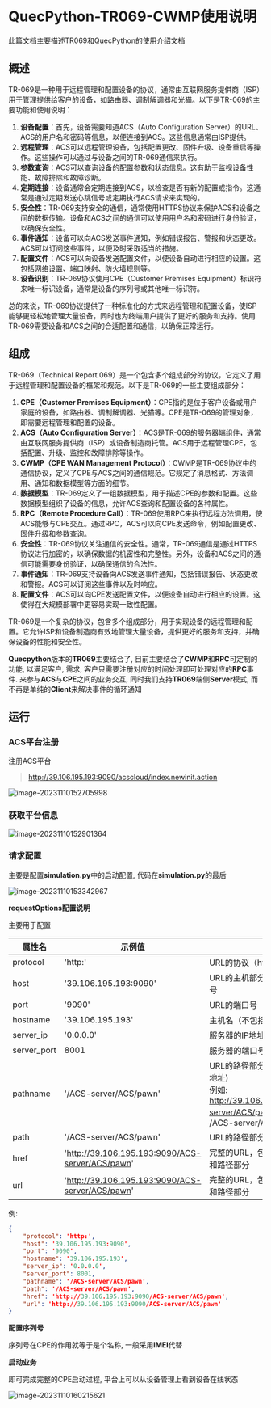 # QuecPython-TR069-CWMP使用说明

此篇文档主要描述TR069和QuecPython的使用介绍文档



## 概述

TR-069是一种用于远程管理和配置设备的协议，通常由互联网服务提供商（ISP）用于管理提供给客户的设备，如路由器、调制解调器和光猫。以下是TR-069的主要功能和使用说明：

1. **设备配置**：首先，设备需要知道ACS（Auto Configuration Server）的URL、ACS的用户名和密码等信息，以便连接到ACS。这些信息通常由ISP提供。
2. **远程管理**：ACS可以远程管理设备，包括配置更改、固件升级、设备重启等操作。这些操作可以通过与设备之间的TR-069通信来执行。
3. **参数查询**：ACS可以查询设备的配置参数和状态信息。这有助于监视设备性能、故障排除和故障诊断。
4. **定期连接**：设备通常会定期连接到ACS，以检查是否有新的配置或指令。这通常是通过定期发送心跳信号或定期执行ACS请求来实现的。
5. **安全性**：TR-069支持安全的通信，通常使用HTTPS协议来保护ACS和设备之间的数据传输。设备和ACS之间的通信可以使用用户名和密码进行身份验证，以确保安全性。
6. **事件通知**：设备可以向ACS发送事件通知，例如错误报告、警报和状态更改。ACS可以订阅这些事件，以便及时采取适当的措施。
7. **配置文件**：ACS可以向设备发送配置文件，以便设备自动进行相应的设置。这包括网络设置、端口映射、防火墙规则等。
8. **设备识别**：TR-069协议使用CPE（Customer Premises Equipment）标识符来唯一标识设备，通常是设备的序列号或其他唯一标识符。

总的来说，TR-069协议提供了一种标准化的方式来远程管理和配置设备，使ISP能够更轻松地管理大量设备，同时也为终端用户提供了更好的服务和支持。使用TR-069需要设备和ACS之间的合适配置和通信，以确保正常运行。



## 组成

TR-069（Technical Report 069）是一个包含多个组成部分的协议，它定义了用于远程管理和配置设备的框架和规范。以下是TR-069的一些主要组成部分：

1. **CPE（Customer Premises Equipment）**：CPE指的是位于客户设备或用户家庭的设备，如路由器、调制解调器、光猫等。CPE是TR-069的管理对象，即需要远程管理和配置的设备。
2. **ACS（Auto Configuration Server）**：ACS是TR-069的服务器端组件，通常由互联网服务提供商（ISP）或设备制造商托管。ACS用于远程管理CPE，包括配置、升级、监控和故障排除等操作。
3. **CWMP（CPE WAN Management Protocol）**：CWMP是TR-069协议中的通信协议，定义了CPE与ACS之间的通信规范。它规定了消息格式、方法调用、通知和数据模型等方面的细节。
4. **数据模型**：TR-069定义了一组数据模型，用于描述CPE的参数和配置。这些数据模型组织了设备的信息，允许ACS查询和配置设备的各种属性。
5. **RPC（Remote Procedure Call）**：TR-069使用RPC来执行远程方法调用，使ACS能够与CPE交互。通过RPC，ACS可以向CPE发送命令，例如配置更改、固件升级和参数查询。
6. **安全性**：TR-069协议关注通信的安全性。通常，TR-069通信是通过HTTPS协议进行加密的，以确保数据的机密性和完整性。另外，设备和ACS之间的通信可能需要身份验证，以确保通信的合法性。
7. **事件通知**：TR-069支持设备向ACS发送事件通知，包括错误报告、状态更改和警报。ACS可以订阅这些事件以及时响应。
8. **配置文件**：ACS可以向CPE发送配置文件，以便设备自动进行相应的设置。这使得在大规模部署中更容易实现一致性配置。

TR-069是一个复杂的协议，包含多个组成部分，用于实现设备的远程管理和配置。它允许ISP和设备制造商有效地管理大量设备，提供更好的服务和支持，并确保设备的性能和安全性。

**Quecpython**版本的**TR069**主要结合了, 目前主要结合了**CWMP**和**RPC**可定制的功能, 以满足客户, 需求, 客户只需要注册对应的时间处理即可处理对应的**RPC**事件. 来参与**ACS**与**CPE**之间的业务交互, 同时我们支持**TR069**端侧**Server**模式, 而不再是单纯的**Client**来解决事件的循环通知





## 运行

### ACS平台注册

注册ACS平台

>  http://39.106.195.193:9090/acscloud/index.newinit.action

![image-20231110152705998](./media/image-20231110152705998.png)

### 获取平台信息

![image-20231110152901364](./media/image-20231110152901364.png)

### 请求配置

主要是配置**simulation.py**中的启动配置, 代码在**simulation.py**的最后

![image-20231110153342967](./media/image-20231110153342967.png)

**requestOptions配置说明**

主要用于配置

| 属性名      | 示例值                                           | 说明                                                         |
| ----------- | ------------------------------------------------ | ------------------------------------------------------------ |
| protocol    | 'http:'                                          | URL的协议（http或https）                                     |
| host        | '39.106.195.193:9090'                            | URL的主机部分，包括主机名和端口号                            |
| port        | '9090'                                           | URL的端口号                                                  |
| hostname    | '39.106.195.193'                                 | 主机名（不包括端口号）                                       |
| server_ip   | '0.0.0.0'                                        | 服务器的IP地址(固定)                                         |
| server_port | 8001                                             | 服务器的端口号(可配置)                                       |
| pathname    | '/ACS-server/ACS/pawn'                           | URL的路径部分 (ACS的服务器的资源地址)<br>例如: http://39.106.195.193:9090/ACS-server/ACS/pawn的资源地址是<br>/ACS-server/ACS/pawn |
| path        | '/ACS-server/ACS/pawn'                           | URL的路径部分(与pathname相同）                               |
| href        | 'http://39.106.195.193:9090/ACS-server/ACS/pawn' | 完整的URL，包括协议、主机、端口和路径部分                    |
| url         | 'http://39.106.195.193:9090/ACS-server/ACS/pawn' | 完整的URL，包括协议、主机、端口和路径部分                    |

例:

```json
{
    "protocol": 'http:',
    "host": '39.106.195.193:9090',
    "port": '9090',
    "hostname": '39.106.195.193',
    "server_ip": '0.0.0.0',
    "server_port": 8001,
    "pathname": '/ACS-server/ACS/pawn',
    "path": '/ACS-server/ACS/pawn',
    "href": 'http://39.106.195.193:9090/ACS-server/ACS/pawn',
    "url": 'http://39.106.195.193:9090/ACS-server/ACS/pawn'
}
```

**配置序列号**

序列号在CPE的作用就等于是个名称, 一般采用**IMEI**代替

**启动业务**

即可完成完整的CPE启动过程, 平台上可以从设备管理上看到设备在线状态

![image-20231110160215621](./media/image-20231110160215621.png)



